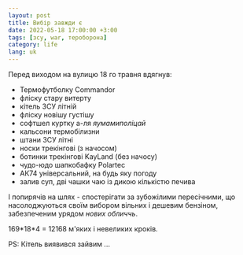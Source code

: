 ```yaml
---
layout: post
title: Вибір завжди є
date: 2022-05-18 17:00:00 +3:00
tags: [зсу, war, тероборона]
category: life
lang: uk
---
```


Перед виходом на вулицю 18 го травня вдягнув:
* Термофутболку Commandor
* фліску стару витерту
* кітель ЗСУ літній
* фліску новішу густішу
* софтшел куртку а-ля _яумамиполіцай_
* кальсони термобілизни
* штани ЗСУ літні
* носки трекінгові (з начосом)
* ботинки трекінгові KayLand (без начосу)
* чудо-юдо шапкобафку Polartec
* АК74 універсальний, на будь яку погоду
* залив суп,  дві чашки чаю із дикою кількістю печива

І попирячів на шлях - спостерігати за зубожілими пересічними, що насолоджуються своїм вибором вільних і дешевим бензіном, забезпеченим урядом _нових обличчь_.

169\*18\*4 = 12168 м'яких і невеликих кроків. 

PS: Кітель виявився зайвим ...